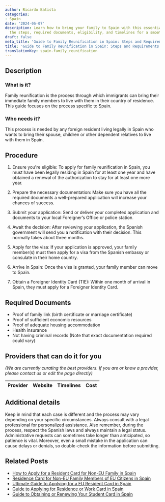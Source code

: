 ```yaml
---
author: Ricardo Batista
categories:
- Spain
date: '2024-06-07'
description: Learn how to bring your family to Spain with this essential guide. Understand
  the steps, required documents, eligibility, and timelines for a smooth process.
draft: false
meta_title: 'Guide to Family Reunification in Spain: Steps and Requirements'
title: 'Guide to Family Reunification in Spain: Steps and Requirements'
translationKey: spain-family_reunification
---
```





## Description
### What is it?
Family reunification is the process through which immigrants can bring their immediate family members to live with them in their country of residence. This guide focuses on the process specific to Spain.

### Who needs it?
This process is needed by any foreign resident living legally in Spain who wants to bring their spouse, children or other dependent relatives to live with them in Spain.

## Procedure

1. Ensure you're eligible: To apply for family reunification in Spain, you must have been legally residing in Spain for at least one year and have obtained a renewal of the authorization to stay for at least one more year.

2. Prepare the necessary documentation: Make sure you have all the required documents a well-prepared application will increase your chances of success.

3. Submit your application: Send or deliver your completed application and documents to your local Foreigner’s Office or police station.

4. Await the decision: After reviewing your application, the Spanish government will send you a notification with their decision. This normally takes about three months.

5. Apply for the visa: If your application is approved, your family member(s) must then apply for a visa from the Spanish embassy or consulate in their home country.

6. Arrive in Spain: Once the visa is granted, your family member can move to Spain.

7. Obtain a Foreigner Identity Card (TIE): Within one month of arrival in Spain, they must apply for a Foreigner Identity Card.

## Required Documents

- Proof of family link (birth certificate or marriage certificate)
- Proof of sufficient economic resources
- Proof of adequate housing accommodation
- Health insurance
- Not having criminal records
(Note that exact documentation required could vary)

## Providers that can do it for you

_(We are currently curating the best providers. If you are or know a provider, please contact us or edit the page directly)_

| Provider        |     Website     |     Timelines    |       Cost      |
| :-------------: | :-------------: |  :-------------: | :-------------: |

## Additional details
Keep in mind that each case is different and the process may vary depending on your specific circumstances. Always consult with a legal professional for personalized assistance. Also remember, during the process, respect the Spanish laws and always maintain a legal status. Administrative requests can sometimes take longer than anticipated, so patience is vital. Moreover, even a small mistake in the application can cause delays or denials, so double-check the information before submitting.

## Related Posts

- [How to Apply for a Resident Card for Non-EU Family in Spain](https://tramitit.com/guides/spain/resident_card_application_for_family_member_of_an_eu_citizen/)
- [Residence Card for Non-EU Family Members of EU Citizens in Spain](https://tramitit.com/guides/spain/residence_card_of_family_member_of_a_european_union_citizen/)
- [Ultimate Guide to Applying for a EU Resident Card in Spain](https://tramitit.com/guides/spain/eu_resident_card_application/)
- [Guide to Applying for Residence or Work Card in Spain](https://tramitit.com/guides/spain/initial_or_renewal_of_residence_or_residence_and_work_card/)
- [Guide to Obtaining or Renewing Your Student Card in Spain](https://tramitit.com/guides/spain/initial_or_renewal_student_card_for_foreigners/)
